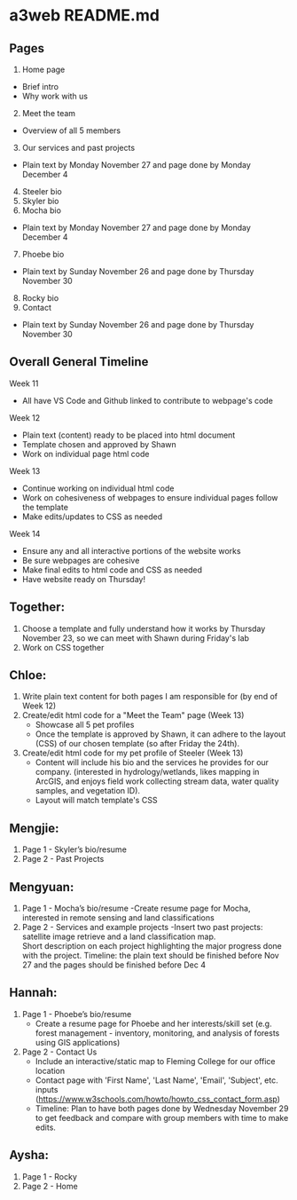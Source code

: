# a3web README.md

## Pages
1. Home page
* Brief intro 
* Why work with us
2. Meet the team
* Overview of all 5 members 
3. Our services and past projects
* Plain text by Monday November 27 and page done by Monday December 4 
4. Steeler bio
5. Skyler bio
6. Mocha bio
* Plain text by Monday November 27 and page done by Monday December 4
7. Phoebe bio
* Plain text by Sunday November 26 and page done by Thursday November 30
8. Rocky bio
9. Contact
* Plain text by Sunday November 26 and page done by Thursday November 30

## Overall General Timeline
Week 11 
* All have VS Code and Github linked to contribute to webpage's code 

Week 12
* Plain text (content) ready to be placed into html document 
* Template chosen and approved by Shawn 
* Work on individual page html code

Week 13
* Continue working on individual html code
* Work on cohesiveness of webpages to ensure individual pages follow the template 
* Make edits/updates to CSS as needed

Week 14 
* Ensure any and all interactive portions of the website works
* Be sure webpages are cohesive 
* Make final edits to html code and CSS as needed 
* Have website ready on Thursday!

## Together:
1. Choose a template and fully understand how it works by Thursday November 23, so we can meet with Shawn during Friday's lab
1. Work on CSS together

## Chloe:
1. Write plain text content for both pages I am responsible for (by end of Week 12)
2. Create/edit html code for a "Meet the Team" page (Week 13)
    * Showcase all 5 pet profiles
    * Once the template is approved by Shawn, it can adhere to the layout (CSS) of our chosen template (so after Friday the 24th).
3. Create/edit html code for my pet profile of Steeler (Week 13)
    * Content will include his bio and the services he provides for our company. (interested in hydrology/wetlands, likes mapping in ArcGIS, and enjoys field work collecting stream data, water quality samples, and vegetation ID). 
    * Layout will match template's CSS 

## Mengjie:
1. Page 1 - Skyler’s bio/resume
1. Page 2 -  Past Projects

## Mengyuan:
1. Page 1 - Mocha’s bio/resume
            -Create resume page for Mocha, interested in remote sensing and land classifications 
1. Page 2 - Services and example projects 
            -Insert two past projects: satellite image retrieve and a land classification map.      
            Short description on each project highlighting the major progress done with the project. 
    Timeline: the plain text should be finished before Nov 27 and the pages should be finished before Dec 4 


## Hannah:
1. Page 1 - Phoebe’s bio/resume
    - Create a resume page for Phoebe and her interests/skill set (e.g. forest management - inventory, monitoring, and analysis of forests using GIS applications)
1. Page 2 - Contact Us
    - Include an interactive/static map to Fleming College for our office location
    - Contact page with 'First Name', 'Last Name', 'Email', 'Subject', etc. inputs (https://www.w3schools.com/howto/howto_css_contact_form.asp)
    - Timeline: Plan to have both pages done by Wednesday November 29 to get feedback and compare with group members with time to make edits.

## Aysha:
1. Page 1 - Rocky
1. Page 2 - Home

